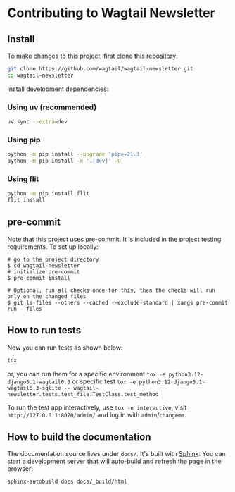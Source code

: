 # Contributing to Wagtail Newsletter

## Install

To make changes to this project, first clone this repository:

```sh
git clone https://github.com/wagtail/wagtail-newsletter.git
cd wagtail-newsletter
```

Install development dependencies:

### Using uv (recommended)

```sh
uv sync --extra=dev
```

### Using pip

```sh
python -m pip install --upgrade 'pip>=21.3'
python -m pip install -e '.[dev]' -U
```

### Using flit

```sh
python -m pip install flit
flit install
```

## pre-commit

Note that this project uses [pre-commit](https://github.com/pre-commit/pre-commit).  It is included in the project testing requirements. To set up locally:

```shell
# go to the project directory
$ cd wagtail-newsletter
# initialize pre-commit
$ pre-commit install

# Optional, run all checks once for this, then the checks will run only on the changed files
$ git ls-files --others --cached --exclude-standard | xargs pre-commit run --files
```

## How to run tests

Now you can run tests as shown below:

```sh
tox
```

or, you can run them for a specific environment `tox -e python3.12-django5.1-wagtail6.3` or specific test `tox -e python3.12-django5.1-wagtail6.3-sqlite -- wagtail-newsletter.tests.test_file.TestClass.test_method`

To run the test app interactively, use `tox -e interactive`, visit `http://127.0.0.1:8020/admin/` and log in with `admin`/`changeme`.

## How to build the documentation

The documentation source lives under `docs/`. It's built with [Sphinx](https://www.sphinx-doc.org/).  You can start a development server that will auto-build and refresh the page in the browser:

```sh
sphinx-autobuild docs docs/_build/html
```
